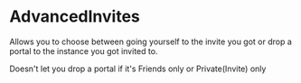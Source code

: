 # AdvancedInvites
Allows you to choose between going yourself to the invite you got or drop a portal
to the instance you got invited to.

Doesn't let you drop a portal if it's Friends only or Private(Invite) only
